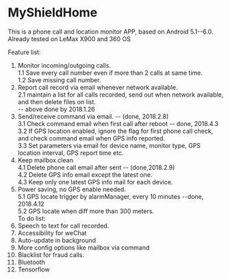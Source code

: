 # MyShieldHome

This is a phone call and location monitor APP, based on Android 5.1--6.0. <br>
Already tested on LeMax X900 and 360 OS<br>

Feature list:<br>
1. Monitor incoming/outgoing calls.<br>
   1.1 Save every call number even if more than 2 calls at same time.<br>
   1.2 Save missing call number.<br>
2. Report call record via email whenever network available.<br>
   2.1 maintain a list for all calls recorded, send out when network available, and then delete files on list.<br>
-- above done by 2018.1.26<br>
3. Send/receive command via email. -- (done, 2018.2.8)<br>
   3.1 Check command email when first call after reboot -- done, 2018.4.3<br>
   3.2 If GPS location enabled, ignore the flag for first phone call check, and check command email when GPS info reported.<br>
   3.3 Set parameters via email for device name, monitor type, GPS location interval, GPS report time etc. <br>
4. Keep mailbox clean<br>
   4.1 Delete phone call email after sent -- (done,2018.2.9)<br>
   4.2 Delete GPS info email except the latest one.<br>
   4.3 Keep only one latest GPS info mail for each device.<br>
5. Power saving, no GPS enable needed.<br>
   5.1 GPS locate trigger by alarmManager, every 10 minutes --done, 2018.4.12<br>
   5.2 GPS locate when diff more than 300 meters.<br>
To do list:<br>
1. Speech to text for call recorded.<br>
2. Accessibility for weChat<br>
3. Auto-update in background<br>
4. More config options like mailbox via command<br>
5. Blacklist for fraud calls.<br>
6. Bluetooth<br>
7. Tensorflow<br>
